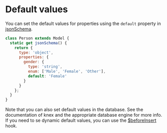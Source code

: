 # Default values

You can set the default values for properties using the `default` property in [jsonSchema](/api/models.html#static-jsonschema).


```js
class Person extends Model {
  static get jsonSchema() {
    return {
      type: 'object',
      properties: {
        gender: {
          type: 'string',
          enum: ['Male', 'Female', 'Other'],
          default: 'Female'
        }
      }
    };
  }
}
```

Note that you can also set default values in the database. See the documentation of knex and the appropriate database engine for more info. If you need to se dynamic default values, you can use the [$beforeInsert](/api/model.html#beforeinsert) hook.
